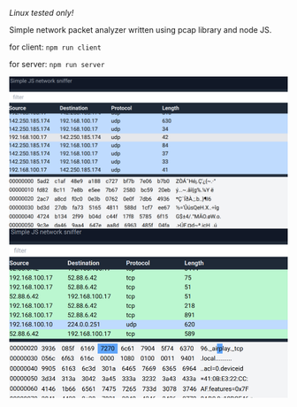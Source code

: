 _Linux tested only!_

Simple network packet analyzer written using pcap library and node JS.

for client:
`npm run client`

for server:
`npm run server`

![Alt text](img/1.png?raw=true "Title")
![Alt text](img/2.png?raw=true "Title")
